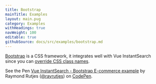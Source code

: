 ```yaml
---
title: Bootstrap
mainTitle: Examples
layout: main.pug
category: Examples
withHeadings: true
navWeight: 100
editable: true
githubSource: docs/src/examples/bootstrap.md
---
```

[Bootstrap](http://getbootstrap.com/) is a CSS framework, it integrates well with
Vue InstantSearch since you can [override CSS class names](styling.md).

<p data-height="900" data-theme-id="0" data-slug-hash="LyKpzq" data-default-tab="result" data-user="rayrutjes" data-embed-version="2" data-pen-title="Vue InstantSearch - Bootstrap E-commerce example" class="codepen">See the Pen <a href="https://codepen.io/rayrutjes/pen/LyKpzq/">Vue InstantSearch - Bootstrap E-commerce example</a> by Raymond Rutjes (<a href="https://codepen.io/rayrutjes">@rayrutjes</a>) on <a href="https://codepen.io">CodePen</a>.</p>
<script async src="https://production-assets.codepen.io/assets/embed/ei.js"></script>
